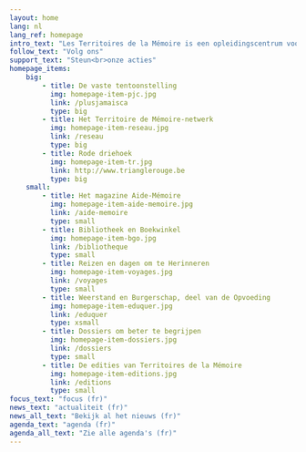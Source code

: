 ```yaml
---
layout: home
lang: nl
lang_ref: homepage
intro_text: "Les Territoires de la Mémoire is een opleidingscentrum voor verzet en burgerschap. De vereniging wil kinderen, jongeren en volwassenen leren over het verleden. Ze heeft diverse initiatieven opgezet om het verleden door te geven en iedereen ertoe aan te zetten om mee te bouwen aan een democratische maatschappij die de fundamentele vrijheden garandeert en respecteert."
follow_text: "Volg ons"
support_text: "Steun<br>onze acties"
homepage_items:
    big:
        - title: De vaste tentoonstelling
          img: homepage-item-pjc.jpg
          link: /plusjamaisca
          type: big
        - title: Het Territoire de Mémoire-netwerk
          img: homepage-item-reseau.jpg
          link: /reseau
          type: big
        - title: Rode driehoek
          img: homepage-item-tr.jpg
          link: http://www.trianglerouge.be
          type: big
    small:
        - title: Het magazine Aide-Mémoire
          img: homepage-item-aide-memoire.jpg
          link: /aide-memoire
          type: small
        - title: Bibliotheek en Boekwinkel
          img: homepage-item-bgo.jpg
          link: /bibliotheque
          type: small
        - title: Reizen en dagen om te Herinneren
          img: homepage-item-voyages.jpg
          link: /voyages
          type: small
        - title: Weerstand en Burgerschap, deel van de Opvoeding
          img: homepage-item-eduquer.jpg
          link: /eduquer
          type: xsmall
        - title: Dossiers om beter te begrijpen
          img: homepage-item-dossiers.jpg
          link: /dossiers
          type: small
        - title: De edities van Territoires de la Mémoire
          img: homepage-item-editions.jpg
          link: /editions
          type: small
focus_text: "focus (fr)"
news_text: "actualiteit (fr)"
news_all_text: "Bekijk al het nieuws (fr)"
agenda_text: "agenda (fr)"
agenda_all_text: "Zie alle agenda's (fr)"
---
```

